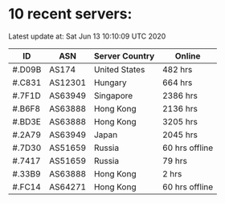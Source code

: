 # 10 recent servers:

Latest update at: Sat Jun 13 10:10:09 UTC 2020

| ID | ASN | Server Country | Online |
| -- | --- | -------------- | ------ |
| #.D09B | AS174 | United States | 482 hrs |
| #.C831 | AS12301 | Hungary | 664 hrs |
| #.7F1D | AS63949 | Singapore | 2386 hrs |
| #.B6F8 | AS63888 | Hong Kong | 2136 hrs |
| #.BD3E | AS63888 | Hong Kong | 3205 hrs |
| #.2A79 | AS63949 | Japan | 2045 hrs |
| #.7D30 | AS51659 | Russia | 60 hrs offline |
| #.7417 | AS51659 | Russia | 79 hrs |
| #.33B9 | AS63888 | Hong Kong | 2 hrs |
| #.FC14 | AS64271 | Hong Kong | 60 hrs offline |

